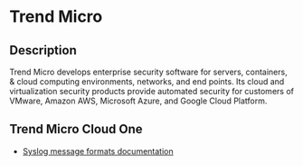 # Trend Micro

## Description
Trend Micro develops enterprise security software for servers, containers, & cloud computing environments, networks, and end points. Its cloud and virtualization security products provide automated security for customers of VMware, Amazon AWS, Microsoft Azure, and Google Cloud Platform.

## Trend Micro Cloud One
- [Syslog message formats documentation](https://cloudone.trendmicro.com/docs/workload-security/event-syslog-message-formats/)
